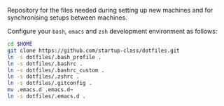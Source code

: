 Repository for the files needed during setting up new machines and for synchronising setups between machines.

Configure your `bash`, `emacs` and `zsh` development environment as follows:

```sh
cd $HOME
git clone https://github.com/startup-class/dotfiles.git
ln -s dotfiles/.bash_profile .
ln -s dotfiles/.bashrc .
ln -s dotfiles/.bashrc_custom .
ln -s dotfiles/.zshrc .
ln -s dotfiles/.gitconfig .
mv .emacs.d .emacs.d~
ln -s dotfiles/.emacs.d .
```
